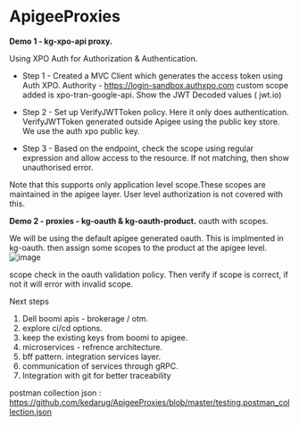 # ApigeeProxies

**Demo 1 - kg-xpo-api proxy.**

Using XPO Auth for Authorization & Authentication. 

* Step 1 - 
Created a MVC Client which generates the access token using Auth XPO. 
Authority - https://login-sandbox.authxpo.com
custom scope added is xpo-tran-google-api. 
Show the JWT Decoded values ( jwt.io)

* Step 2 - 
Set up VerifyJWTToken policy. Here it only does authentication.  
VerifyJWTToken generated outside Apigee using the public key store. 
We use the auth xpo public key. 

* Step 3 - 
Based on the endpoint, check the scope using regular expression and allow access to the resource.
If not matching, then show unauthorised error. 

Note that this supports only application level scope.These scopes are maintained in the apigee layer. 
User level authorization is not covered with this. 

**Demo 2 - proxies - kg-oauth & kg-oauth-product.**
oauth with scopes. 

We will be using the default apigee generated oauth. This is implmented in kg-oauth. 
then assign some scopes to the product at the apigee level.
![image](https://user-images.githubusercontent.com/96166550/155371230-7bd8b4f2-4e3d-48a9-a39a-fd565d13dd87.png)


scope check in the oauth validation policy. 
Then verify if scope is correct, if not it will error with invalid scope.  

Next steps 

1) Dell boomi apis - brokerage / otm. 
2) explore ci/cd options.
3) keep the existing keys from boomi to apigee.
4) microservices - refrence architecture. 
5) bff pattern. integration services layer. 
6) communication of services through gRPC. 
7) Integration with git for better traceability 

postman collection json : https://github.com/kedarug/ApigeeProxies/blob/master/testing.postman_collection.json

